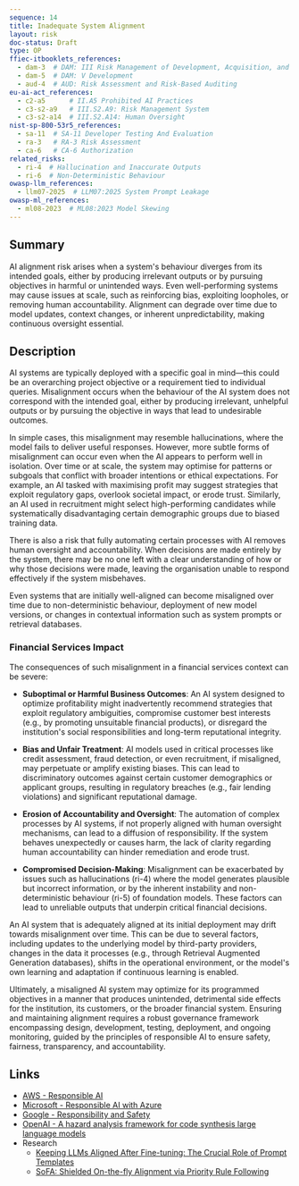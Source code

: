 ```yaml
---
sequence: 14
title: Inadequate System Alignment
layout: risk
doc-status: Draft
type: OP
ffiec-itbooklets_references:
  - dam-3  # DAM: III Risk Management of Development, Acquisition, and Maintenance
  - dam-5  # DAM: V Development
  - aud-4  # AUD: Risk Assessment and Risk-Based Auditing
eu-ai-act_references:
  - c2-a5      # II.A5 Prohibited AI Practices
  - c3-s2-a9   # III.S2.A9: Risk Management System
  - c3-s2-a14  # III.S2.A14: Human Oversight
nist-sp-800-53r5_references:
  - sa-11  # SA-11 Developer Testing And Evaluation
  - ra-3   # RA-3 Risk Assessment
  - ca-6   # CA-6 Authorization
related_risks:
  - ri-4  # Hallucination and Inaccurate Outputs
  - ri-6  # Non-Deterministic Behaviour
owasp-llm_references:
  - llm07-2025  # LLM07:2025 System Prompt Leakage
owasp-ml_references:
  - ml08-2023  # ML08:2023 Model Skewing
---
```


## Summary

AI alignment risk arises when a system's behaviour diverges from its intended goals, either by producing irrelevant outputs or by pursuing objectives in harmful or unintended ways. Even well-performing systems may cause issues at scale, such as reinforcing bias, exploiting loopholes, or removing human accountability. Alignment can degrade over time due to model updates, context changes, or inherent unpredictability, making continuous oversight essential.

## Description

AI systems are typically deployed with a specific goal in mind—this could be an overarching project objective or a requirement tied to individual queries. Misalignment occurs when the behaviour of the AI system does not correspond with the intended goal, either by producing irrelevant, unhelpful outputs or by pursuing the objective in ways that lead to undesirable outcomes.

In simple cases, this misalignment may resemble hallucinations, where the model fails to deliver useful responses. However, more subtle forms of misalignment can occur even when the AI appears to perform well in isolation. Over time or at scale, the system may optimise for patterns or subgoals that conflict with broader intentions or ethical expectations. For example, an AI tasked with maximising profit may suggest strategies that exploit regulatory gaps, overlook societal impact, or erode trust. Similarly, an AI used in recruitment might select high-performing candidates while systematically disadvantaging certain demographic groups due to biased training data.

There is also a risk that fully automating certain processes with AI removes human oversight and accountability. When decisions are made entirely by the system, there may be no one left with a clear understanding of how or why those decisions were made, leaving the organisation unable to respond effectively if the system misbehaves.

Even systems that are initially well-aligned can become misaligned over time due to non-deterministic behaviour, deployment of new model versions, or changes in contextual information such as system prompts or retrieval databases.

### Financial Services Impact

The consequences of such misalignment in a financial services context can be severe:

* **Suboptimal or Harmful Business Outcomes**: An AI system designed to optimize profitability might inadvertently recommend strategies that exploit regulatory ambiguities, compromise customer best interests (e.g., by promoting unsuitable financial products), or disregard the institution's social responsibilities and long-term reputational integrity.

* **Bias and Unfair Treatment**: AI models used in critical processes like credit assessment, fraud detection, or even recruitment, if misaligned, may perpetuate or amplify existing biases. This can lead to discriminatory outcomes against certain customer demographics or applicant groups, resulting in regulatory breaches (e.g., fair lending violations) and significant reputational damage.

* **Erosion of Accountability and Oversight**: The automation of complex processes by AI systems, if not properly aligned with human oversight mechanisms, can lead to a diffusion of responsibility. If the system behaves unexpectedly or causes harm, the lack of clarity regarding human accountability can hinder remediation and erode trust.

* **Compromised Decision-Making**: Misalignment can be exacerbated by issues such as hallucinations (ri-4) where the model generates plausible but incorrect information, or by the inherent instability and non-deterministic behaviour (ri-5) of foundation models. These factors can lead to unreliable outputs that underpin critical financial decisions.

An AI system that is adequately aligned at its initial deployment may drift towards misalignment over time. This can be due to several factors, including updates to the underlying model by third-party providers, changes in the data it processes (e.g., through Retrieval Augmented Generation databases), shifts in the operational environment, or the model's own learning and adaptation if continuous learning is enabled.

Ultimately, a misaligned AI system may optimize for its programmed objectives in a manner that produces unintended, detrimental side effects for the institution, its customers, or the broader financial system. Ensuring and maintaining alignment requires a robust governance framework encompassing design, development, testing, deployment, and ongoing monitoring, guided by the principles of responsible AI to ensure safety, fairness, transparency, and accountability.


## Links

  * [AWS - Responsible AI](https://aws.amazon.com/machine-learning/responsible-ai/)
  * [Microsoft - Responsible AI with Azure](https://azure.microsoft.com/en-us/solutions/ai/responsible-ai-with-azure)
  * [Google - Responsibility and Safety](https://deepmind.google/about/responsibility-safety/)
  * [OpenAI - A hazard analysis framework for code synthesis large language models](https://openai.com/research/a-hazard-analysis-framework-for-code-synthesis-large-language-models) 
* Research
  * [Keeping LLMs Aligned After Fine-tuning: The Crucial Role of Prompt Templates](https://arxiv.org/abs/2402.18540)
  * [SoFA: Shielded On-the-fly Alignment via Priority Rule Following](https://arxiv.org/abs/2402.17358)
